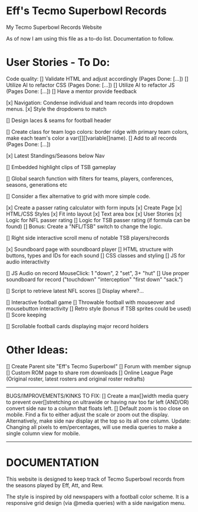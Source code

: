 # Eff's Tecmo Superbowl Records
 My Tecmo Superbowl Records Website

As of now I am using this file as a to-do list. Documentation to follow.

# User Stories - To Do:

Code quality:
    [] Validate HTML and adjust accordingly (Pages Done: [...])
    [] Utilize AI to refactor CSS (Pages Done: [...])
    [] Utilize AI to refactor JS (Pages Done: [...])
    [] Have a mentor provide feedback

[x] Navigation: Condense individual and team records into dropdown menus.
    [x] Style the dropdowns to match

[] Design laces & seams for football header

[] Create class for team logo colors: border ridge with primary team colors, make each team's color a var([][]variable[]name).
    [] Add to all records (Pages Done: [...])

[x] Latest Standings/Seasons below Nav 

[] Embedded highlight clips of TSB gameplay

[] Global search function with filters for teams, players, conferences, seasons, generations etc

[] Consider a flex alternative to grid with more simple code.

[x] Create a passer rating calculator with form inputs
    [x] Create Page
    [x] HTML/CSS Styles
    [x] Fit into layout
    [x] Text area box
    [x] User Stories
    [x] Logic for NFL passer rating
    [] Logic for TSB passer rating (if formula can be found)
        [] Bonus: Create a "NFL/TSB" switch to change the logic.

[] Right side interactive scroll menu of notable TSB players/records

[x] Soundboard page with soundboard player
    [] HTML structure with buttons, types and IDs for each sound
    [] CSS classes and styling
    [] JS for audio interactivity

[] JS Audio on record MouseClick: 1 "down", 2 "set", 3+ "hut"
    [] Use proper soundboard for record ("touchdown" "interception" "first down" "sack.")

[] Script to retrieve latest NFL scores
    [] Display where?...

[] Interactive football game
    [] Throwable football with mouseover and mousebutton interactivity
    [] Retro style (bonus if TSB sprites could be used)
    [] Score keeping

[] Scrollable football cards displaying major record holders

# Other Ideas:

[] Create Parent site "Eff's Tecmo Superbowl"
    [] Forum with member signup
    [] Custom ROM page to share rom downloads
    [] Online League Page (Original roster, latest rosters and original roster redrafts)

____________________________________________________
BUGS/IMPROVEMENTS/KINKS TO FIX:
[] Create a max[]width media query to prevent over[]stretching on ultrawide or having nav too far left (AND/OR) convert side nav to a column that floats left.
[] Default zoom is too close on mobile. Find a fix to either adjust the scale or zoom out the display. Alternatively, make side nav display at the top so its all one column. Update: Changing all pixels to em/percentages, will use media queries to make a single column view for mobile.
____________________________________________________

# DOCUMENTATION

This website is designed to keep track of Tecmo Superbowl records from the seasons played by Eff, Att, and Rew. 

The style is inspired by old newspapers with a football color scheme. It is a responsive grid design (via @media queries) with a side navigation menu.